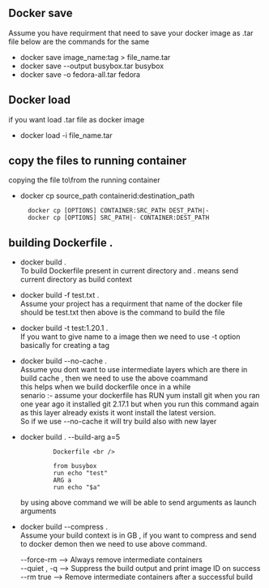 ## Docker save
Assume you have requirment that need to save your docker image as .tar file below are the commands for the same 
- docker save image_name:tag > file_name.tar
- docker save --output busybox.tar busybox 
- docker save -o fedora-all.tar fedora 

## Docker load
if you want load .tar file as docker image 
- docker load -i file_name.tar

## copy the files to running container 

copying the file to\from the running container 

- docker cp source_path containerid:destination_path

        docker cp [OPTIONS] CONTAINER:SRC_PATH DEST_PATH|-
        docker cp [OPTIONS] SRC_PATH|- CONTAINER:DEST_PATH
        
## building Dockerfile  .

- docker build .  <br />
 To build Dockerfile present in current directory and . means send current directory as build context 
 
- docker build -f test.txt .  <br />
 Assume your project has a requirment that name of the docker file should be test.txt then above is the command to build the file
 
- docker build -t test:1.20.1 .  <br />
 If you want to give name to a image then we need to use -t option basically for creating a tag 
 
- docker build --no-cache .  <br />
         Assume you dont want to use intermediate layers which are there in build cache , then we need to use the above coammand  <br /> 
 this helps when we build dockerfile once in a while  <br />
          senario :- assume your dockerfile has RUN yum install git when you ran one year ago it installed git 2.17.1 but when you run this command again as this layer already exists it wont install the latest version.  <br />
        So if we use --no-cache it will try build also with new layer 
        
 - docker build . --build-arg a=5
 
                Dockerfile <br />
                
                from busybox
                run echo "test"
                ARG a
                run echo "$a"
   by using above command we will be able to send arguments as launch arguments 
   
- docker build --compress . <br />
  Assume your build context is in GB , if you want to compress and send to docker demon then we need to use above command.
   
   --force-rm		  --> Always remove intermediate containers <br />
   --quiet , -q		  --> Suppress the build output and print image ID on success <br />
   --rm	true	          --> Remove intermediate containers after a successful build <br />
